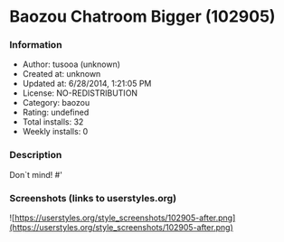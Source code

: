 # Baozou Chatroom Bigger (102905)

### Information
- Author: tusooa (unknown)
- Created at: unknown
- Updated at: 6/28/2014, 1:21:05 PM
- License: NO-REDISTRIBUTION
- Category: baozou
- Rating: undefined
- Total installs: 32
- Weekly installs: 0


### Description
Don`t mind! #'


### Screenshots (links to userstyles.org)
![https://userstyles.org/style_screenshots/102905-after.png](https://userstyles.org/style_screenshots/102905-after.png)



